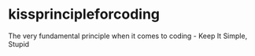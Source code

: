 # kissprincipleforcoding
The very fundamental principle when it comes to coding - Keep It Simple, Stupid
